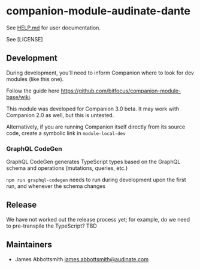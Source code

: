 # companion-module-audinate-dante

See [HELP.md](./companion/HELP.md) for user documentation.

See [LICENSE]

## Development

During development, you'll need to inform Companion where to look for dev modules (like this one).

Follow the guide here
<https://github.com/bitfocus/companion-module-base/wiki>.

This module was developed for Companion 3.0 beta. It may work with Companion 2.0 as well, but this is untested.

Alternatively, if you are running Companion itself directly from its source code, create a symbolic link in `module-local-dev`

### GraphQL CodeGen

GraphQL CodeGen generates TypeScript types based on the GraphQL schema and operations (mutations, queries, etc.)

`npm run graphql-codegen` needs to run during development upon the first run, and whenever the schema changes

## Release

We have not worked out the release process yet; for example, do we need to pre-transpile the TypeScript? TBD

## Maintainers

* James Abbottsmith <james.abbottsmith@audinate.com>
